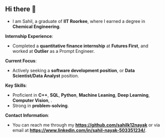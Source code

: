 <!--
**sahilk12nayak/sahilk12nayak** is a ✨ _special_ ✨ repository because its `README.md` (this file) appears on your GitHub profile.

Here are some ideas to get you started:

- 🔭 I’m currently working on ...
- 🌱 I’m currently learning ...
- 👯 I’m looking to collaborate on ...
- 🤔 I’m looking for help with ...
- 💬 Ask me about ...
- 📫 How to reach me: ...
- 😄 Pronouns: ...
- ⚡ Fun fact: ...
-->



## Hi there 👋
- I am Sahil, a graduate of **IIT Roorkee**, where I earned a degree in **Chemical Engineering**.

**Internship Experience**:
- Completed a **quantitative finance internship** at **Futures First**, and worked at **Outlier** as a Prompt Engineer.

**Current Focus**:
- Actively seeking a **software development position**, or **Data Scientist/Data Analyst** position.

**Key Skills**:
- Proficient in **C++**, **SQL**, **Python**, **Machine Leaning**, **Deep Learning**, **Computer Vision**, .
- Strong in **problem-solving**.

**Contact Information**:
- You can reach me through my **https://github.com/sahilk12nayak** or via email at **https://www.linkedin.com/in/sahil-nayak-503351234/**.
